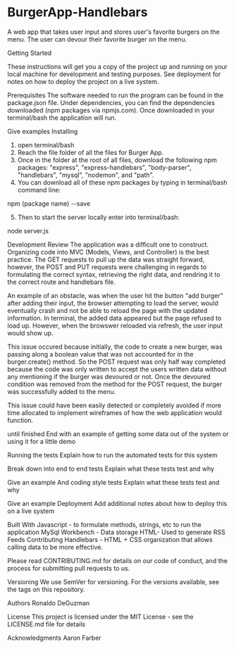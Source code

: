 # BurgerApp-Handlebars

A web app that takes user input and stores user's favorite burgers on the menu.  The user can devour their favorite burger on the menu.   


Getting Started

These instructions will get you a copy of the project up and running on your local machine for development and testing purposes. See deployment for notes on how to deploy the project on a live system.

Prerequisites
The software needed to run the program can be found in the package.json file.  Under dependencies, you can find the dependencies downloaded (npm packages via npmjs.com).  Once downloaded in your terminal/bash the application will run.  

Give examples
Installing
1. open terminal/bash
2. Reach the file folder of all the files for Burger App. 
3. Once in the folder at the root of all files, download the following npm packages: "express", "express-handlebars", "body-parser", "handlebars", "mysql", "nodemon", and "path". 
4. You can download all of these npm packages by typing in terminal/bash command line:

npm (package name) --save

5. Then to start the server locally enter into terminal/bash:

node server.js


Development Review
The application was a difficult one to construct.  Organizing code into MVC (Models, Views, and Controller) is the best practice.  The GET requests to pull up the data was straight forward, however, the POST and PUT requests were challenging in regards to formulating the correct syntax, retrieving the right data, and rendring it to the correct route and handlebars file. 

An example of an obstacle, was when the user hit the button "add burger" after adding their input, the browser attempting to load the server, would eventually crash and not be able to reload the page with the updated information. In terminal, the added data appeared but the page refused to load up. However, when the browswer reloaded via refresh, the user input would show up.  

This issue occured because initially, the code to create a new burger, was passing along a boolean value that was not accounted for in the burger.create() method.  So the POST request was only half way completed because the code was only written to accept the users written data without any mentioning if the burger was devoured or not.  Once the devoured condition was removed from the method for the POST request, the burger was successfully added to the menu. 

This issue could have been easily detected or completely avoided if more time allocated to  implement wireframes of how the web application would function.  

until finished
End with an example of getting some data out of the system or using it for a little demo

Running the tests
Explain how to run the automated tests for this system

Break down into end to end tests
Explain what these tests test and why

Give an example
And coding style tests
Explain what these tests test and why

Give an example
Deployment
Add additional notes about how to deploy this on a live system

Built With
Javascript - to formulate methods, strings, etc to run the application 
MySql Workbench - Data storage
HTML- Used to generate RSS Feeds
Contributing
Handlebars - HTML + CSS organization that allows calling data to be more effective. 

Please read CONTRIBUTING.md for details on our code of conduct, and the process for submitting pull requests to us.

Versioning
We use SemVer for versioning. For the versions available, see the tags on this repository.

Authors
Ronaldo DeGuzman

License
This project is licensed under the MIT License - see the LICENSE.md file for details

Acknowledgments
Aaron Farber


